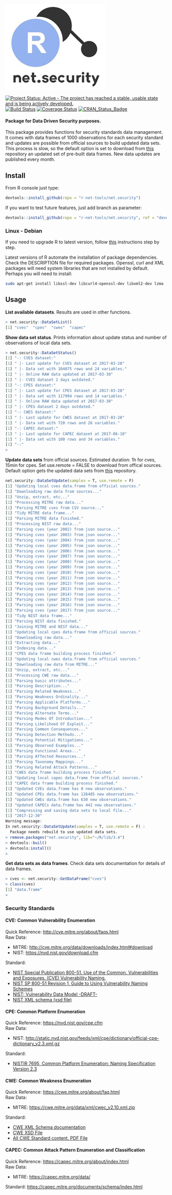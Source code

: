 ![Alt text](inst/img/net.security.tiny.jpg "net.security")

[![Project Status: Active - The project has reached a stable, usable state and is being actively developed.](http://www.repostatus.org/badges/latest/active.svg)](http://www.repostatus.org/#active) 
[![Build Status](https://travis-ci.org/r-net-tools/net.security.svg?branch=master)](https://travis-ci.org/r-net-tools/net.security) 
[![Coverage Status](https://coveralls.io/repos/github/r-net-tools/net.security/badge.svg?branch=master)](https://coveralls.io/github/r-net-tools/net.security?branch=master)
[![CRAN_Status_Badge](http://www.r-pkg.org/badges/version/net.security)](http://CRAN.R-project.org/package=net.security)


#### Package for Data Driven Security purposes.

This package provides functions for security standards data management. It comes with data frames of 1000 observations for each security standard and updates are possible from official sources to build updated data sets. This process is slow, so the default option is set to download from [this](https://github.com/r-net-tools/security.datasets) repository an updated set of pre-built data frames. New data updates are published every month.  

## Install

From R console just type:  
```r
devtools::install_github(repo = "r-net-tools/net.security")
```  

If you want to test future features, just add branch as parameter:  
```r
devtools::install_github(repo = "r-net-tools/net.security", ref = "devel")
```  

### Linux - Debian
If you need to upgrade R to latest version, follow [this](https://CRAN.R-project.org/bin/linux/debian/) instructions step by step.

Latest versions of R automate the installation of package dependencies. Check the DESCRIPTION file for required packages. Openssl, curl and XML packages will need system libraries that are not installed by default. Perhaps you will need to install:  

```sh
sudo apt-get install libssl-dev libcurl4-openssl-dev libxml2-dev lzma
```

## Usage

**List available datasets**. Results are used in other functions.
```r
> net.security::DataSetList()
[1] "cves"  "cpes"  "cwes"  "capec"
```

**Show data set status**. Prints information about update status and number of observations of local data sets.    
```r
> net.security::DataSetStatus()
[1] "-: CVES dataset:"
[1] " |- Last update for CVES dataset at 2017-03-28"
[1] " |- Data set with 104075 rows and 24 variables."
[1] " |- Online RAW data updated at 2017-03-30"
[1] " |- CVES dataset 2 days outdated."
[1] "-: CPES dataset:"
[1] " |- Last update for CPES dataset at 2017-03-28"
[1] " |- Data set with 117994 rows and 14 variables."
[1] " |- Online RAW data updated at 2017-03-30"
[1] " |- CPES dataset 2 days outdated."
[1] "-: CWES dataset:"
[1] " |- Last update for CWES dataset at 2017-03-28"
[1] " |- Data set with 720 rows and 26 variables."
[1] "-: CAPEC dataset:"
[1] " |- Last update for CAPEC dataset at 2017-06-10"
[1] " |- Data set with 100 rows and 34 variables."
[1] "-:"
> 
```

**Update data sets** from official sources. Estimated duration: 1h for cves, 15min for cpes. Set use.remote = FALSE to download from offical sources. Default option gets the updated data sets from [this](https://github.com/r-net-tools/security.datasets) repository.  

```r
net.security::DataSetUpdate(samples = T, use.remote = F)
[1] "Updating local cves data.frame from official sources."
[1] "Downloading raw data from sources..."
[1] "Unzip, extract, etc..."
[1] "Processing MITRE raw data..."
[1] "Parsing MITRE cves from CSV source..."
[1] "Tidy MITRE data frame..."
[1] "Parsing MITRE data finished."
[1] "Processing NIST raw data..."
[1] "Parsing cves (year 2002) from json source..."
[1] "Parsing cves (year 2003) from json source..."
[1] "Parsing cves (year 2004) from json source..."
[1] "Parsing cves (year 2005) from json source..."
[1] "Parsing cves (year 2006) from json source..."
[1] "Parsing cves (year 2007) from json source..."
[1] "Parsing cves (year 2008) from json source..."
[1] "Parsing cves (year 2009) from json source..."
[1] "Parsing cves (year 2010) from json source..."
[1] "Parsing cves (year 2011) from json source..."
[1] "Parsing cves (year 2012) from json source..."
[1] "Parsing cves (year 2013) from json source..."
[1] "Parsing cves (year 2014) from json source..."
[1] "Parsing cves (year 2015) from json source..."
[1] "Parsing cves (year 2016) from json source..."
[1] "Parsing cves (year 2017) from json source..."
[1] "Tidy NIST data frame..."
[1] "Parsing NIST data finished."
[1] "Joining MITRE and NIST data..."
[1] "Updating local cpes data.frame from official sources."
[1] "Downloading raw data..."
[1] "Extracting data..."
[1] "Indexing data..."
[1] "CPES data frame building process finished."
[1] "Updating local cwes data.frame from official sources."
[1] "Downloading raw data from MITRE..."
[1] "Unzip, extract, etc..."
[1] "Processing CWE raw data..."
[1] "Parsing basic attributes..."
[1] "Parsing Description..."
[1] "Parsing Related Weakness..."
[1] "Parsing Weakness Ordinality..."
[1] "Parsing Applicable Platforms..."
[1] "Parsing Background Details..."
[1] "Parsing Alternate Terms..."
[1] "Parsing Modes Of Introduction..."
[1] "Parsing Likelihood Of Exploit..."
[1] "Parsing Common Consequences..."
[1] "Parsing Detection Methods..."
[1] "Parsing Potential Mitigations..."
[1] "Parsing Observed Examples..."
[1] "Parsing Functional Areas..."
[1] "Parsing Affected Resources..."
[1] "Parsing Taxonomy Mappings..."
[1] "Parsing Related Attack Patterns..."
[1] "CWES data frame building process finished."
[1] "Updating local capec data.frame from official sources."
[1] "CAPEC data frame building process finished."
[1] "Updated CVEs data.frame has 0 new observations."
[1] "Updated CPEs data.frame has 126485 new observations."
[1] "Updated CWEs data.frame has 630 new observations."
[1] "Updated CAPECs data.frame has 442 new observations."
[1] "Compressing and saving data sets to local file..."
[1] "2017-12-30"
Warning message:
In net.security::DataSetUpdate(samples = T, use.remote = F) :
  Package needs rebuild to use updated data sets.
> remove.packages("net.security", lib="~/R/lib/3.4")
> devtools::buil()
> devtools:install()
>
```

**Get data sets as data frames**. Check data sets documentation for details of data frames. 
```r
> cves <- net.security::GetDataFrame("cves")
> class(cves)
[1] "data.frame"
>
```

### Security Standards
#### CVE: Common Vulnerability Enumeration
Quick Reference: http://cve.mitre.org/about/faqs.html  
Raw Data:
 - MITRE: http://cve.mitre.org/data/downloads/index.html#download
 - NIST: https://nvd.nist.gov/download.cfm  
 
Standard:
 - [NIST Special Publication 800-51. Use of the Common. Vulnerabilities and Exposures. (CVE) Vulnerability Naming.](http://nvlpubs.nist.gov/nistpubs/Legacy/SP/nistspecialpublication800-51.pdf)  
 - [NIST SP 800-51 Revision 1, Guide to Using Vulnerability Naming Schemes](http://nvlpubs.nist.gov/nistpubs/Legacy/SP/nistspecialpublication800-51r1.pdf)  
  - [NIST: Vulnerability Data Model -DRAFT-](https://tools.ietf.org/html/draft-booth-sacm-vuln-model-02)  
  - [NIST XML schema (xsd file)](https://www.apt-browse.org/browse/ubuntu/trusty/universe/i386/libopenscap8/1.0.2-1/file/usr/share/openscap/schemas/cve/vulnerability_0.4.xsd)  

#### CPE: Common Platform Enumeration
Quick Reference: https://nvd.nist.gov/cpe.cfm  
Raw Data: 
 - NIST: http://static.nvd.nist.gov/feeds/xml/cpe/dictionary/official-cpe-dictionary_v2.3.xml.gz  
 
Standard:
 - [NISTIR 7695, Common Platform Enumeration: Naming Specification Version 2.3](http://nvlpubs.nist.gov/nistpubs/Legacy/IR/nistir7695.pdf)  

#### CWE: Common Weakness Enumeration
Quick Reference: https://cwe.mitre.org/about/faq.html  
Raw Data: 
 - MITRE: https://cwe.mitre.org/data/xml/cwec_v2.10.xml.zip  
 
Standard:
 - [CWE XML Schema documentation](https://cwe.mitre.org/documents/schema/schema_v5.4.2.html)  
 - [CWE XSD File](https://cwe.mitre.org/data/xsd/cwe_schema_v5.4.2.xsd)  
 - [All CWE Standard content. PDF File](https://cwe.mitre.org/data/published/cwe_v2.10.pdf)  
 
#### CAPEC: Common Attack Pattern Enumeration and Classification  
Quick Reference: https://capec.mitre.org/about/index.html  
Raw Data: 
 - MITRE: https://capec.mitre.org/data/  
 
Standard: https://capec.mitre.org/documents/schema/index.html  
